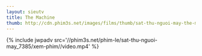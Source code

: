 ```yaml
---
layout: sieutv
title: The Machine
thumb: http://cdn.phim3s.net/images/films/thumb/sat-thu-nguoi-may-the-machine-2013.jpg
---
```

{% include jwpadv src='//phim3s.net/phim-le/sat-thu-nguoi-may_7385/xem-phim//video.mp4' %}